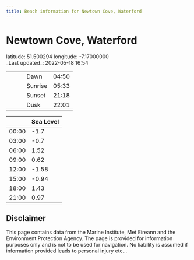 ```yaml
---
title: Beach information for Newtown Cove, Waterford
---
```

# Newtown Cove, Waterford 

<div class="location-info">latitude: 51.500294 longitude: -7.17000000</div>
<div class="met-eireann-warnings"></div>
_Last updated_: 2022-05-18 16:54

|   |   |   |   |   |
|---|---|---|---|---|
|   |   |   | Dawn  | 04:50 |
|   |   |   | Sunrise  | 05:33 |
|   |   |   | Sunset  | 21:18 |
|   |   |   | Dusk  | 22:01 |

<div></div>

|   | Sea Level  |
|---|---|
| 00:00 | -1.7 |
| 03:00 | -0.7 |
| 06:00 | 1.52 |
| 09:00 | 0.62 |
| 12:00 | -1.58 |
| 15:00 | -0.94 |
| 18:00 | 1.43 |
| 21:00 | 0.97 |

## Disclaimer

This page contains data from the Marine Institute,
Met Eireann and the Environment Protection Agency. The page is provided for
information purposes only and is not to be used for navigation. No liability
is assumed if information provided leads to personal injury etc...
